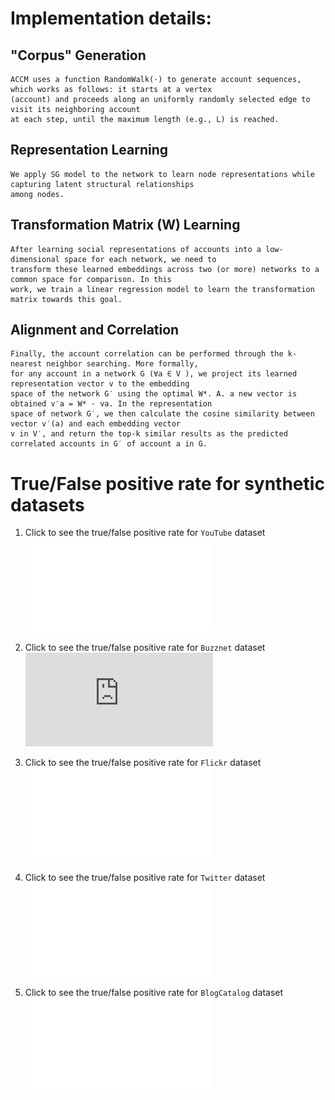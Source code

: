 # Implementation details:
## "Corpus" Generation
```
ACCM uses a function RandomWalk(·) to generate account sequences, which works as follows: it starts at a vertex 
(account) and proceeds along an uniformly randomly selected edge to visit its neighboring account 
at each step, until the maximum length (e.g., L) is reached. 
```
## Representation Learning
```
We apply SG model to the network to learn node representations while capturing latent structural relationships 
among nodes. 
```
## Transformation Matrix (W) Learning
```
After learning social representations of accounts into a low-dimensional space for each network, we need to 
transform these learned embeddings across two (or more) networks to a common space for comparison. In this 
work, we train a linear regression model to learn the transformation matrix towards this goal.
```
## Alignment and Correlation
```
Finally, the account correlation can be performed through the k-nearest neighbor searching. More formally, 
for any account in a network G (∀a ∈ V ), we project its learned representation vector v to the embedding 
space of the network G′ using the optimal W*. A. a new vector is obtained v′a = W* · va. In the representation 
space of network G′, we then calculate the cosine similarity between vector v′(a) and each embedding vector 
v in V′, and return the top-k similar results as the predicted correlated accounts in G′ of account a in G.
```

# True/False positive rate for synthetic datasets
1. Click to see the true/false positive rate for `YouTube` dataset
![YouTube](./True-False-Positive-Rate/youtube.pdf)

2. Click to see the true/false positive rate for `Buzznet` dataset
![Buzznet](https://github.com/AccountCorrelation/oursCode/blob/master/True-False-Positive-Rate/buzznet.pdf)

3. Click to see the true/false positive rate for `Flickr` dataset
![Flickr](./True-False-Positive-Rate/flickr.pdf)

4. Click to see the true/false positive rate for `Twitter` dataset
![Twitter](./True-False-Positive-Rate/twitter.pdf)

5. Click to see the true/false positive rate for `BlogCatalog` dataset
![BlogCatalog](./True-False-Positive-Rate/cbx.pdf)
